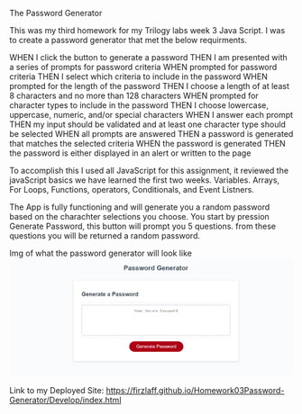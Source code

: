 The Password Generator 

This was my third homework for my Trilogy labs week 3 Java Script. I was to create a password generator that met the below requirments. 

WHEN I click the button to generate a password
THEN I am presented with a series of prompts for password criteria
WHEN prompted for password criteria
THEN I select which criteria to include in the password
WHEN prompted for the length of the password
THEN I choose a length of at least 8 characters and no more than 128 characters
WHEN prompted for character types to include in the password
THEN I choose lowercase, uppercase, numeric, and/or special characters
WHEN I answer each prompt
THEN my input should be validated and at least one character type should be selected
WHEN all prompts are answered
THEN a password is generated that matches the selected criteria
WHEN the password is generated
THEN the password is either displayed in an alert or written to the page

To accomplish this I used all JavaScript for this assignment, it reviewed the javaScript basics we have learned the first two weeks. Variables. Arrays, For Loops, Functions, operators, Conditionals, and Event Listners. 

The App is fully functioning and will generate you a random password based on the charachter selections you choose. You start by pression Generate Password, this button will prompt you 5 questions. from these questions you will be returned a random password. 

Img of what the password generator will look like 
<img src ="Assets/Images/PasswordGenScreenshot.jpg" alt ="Pic of Password-Generator" />

Link to my Deployed Site: https://firzlaff.github.io/Homework03Password-Generator/Develop/index.html